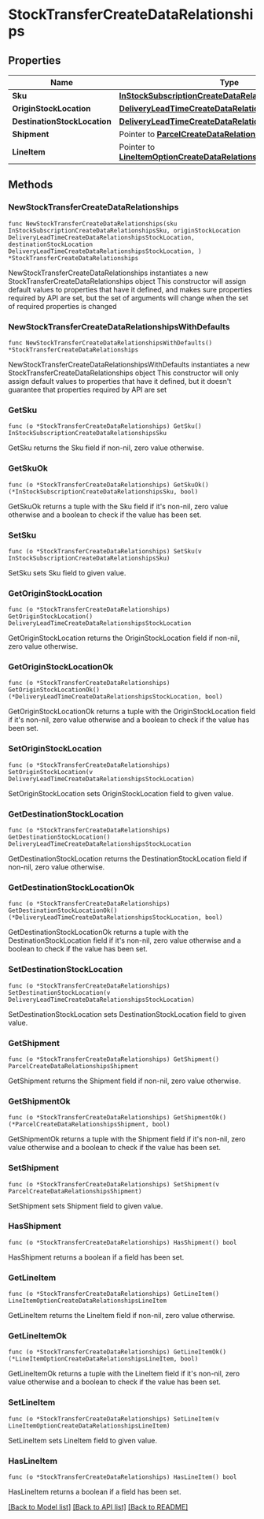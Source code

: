 # StockTransferCreateDataRelationships

## Properties

Name | Type | Description | Notes
------------ | ------------- | ------------- | -------------
**Sku** | [**InStockSubscriptionCreateDataRelationshipsSku**](InStockSubscriptionCreateDataRelationshipsSku.md) |  | 
**OriginStockLocation** | [**DeliveryLeadTimeCreateDataRelationshipsStockLocation**](DeliveryLeadTimeCreateDataRelationshipsStockLocation.md) |  | 
**DestinationStockLocation** | [**DeliveryLeadTimeCreateDataRelationshipsStockLocation**](DeliveryLeadTimeCreateDataRelationshipsStockLocation.md) |  | 
**Shipment** | Pointer to [**ParcelCreateDataRelationshipsShipment**](ParcelCreateDataRelationshipsShipment.md) |  | [optional] 
**LineItem** | Pointer to [**LineItemOptionCreateDataRelationshipsLineItem**](LineItemOptionCreateDataRelationshipsLineItem.md) |  | [optional] 

## Methods

### NewStockTransferCreateDataRelationships

`func NewStockTransferCreateDataRelationships(sku InStockSubscriptionCreateDataRelationshipsSku, originStockLocation DeliveryLeadTimeCreateDataRelationshipsStockLocation, destinationStockLocation DeliveryLeadTimeCreateDataRelationshipsStockLocation, ) *StockTransferCreateDataRelationships`

NewStockTransferCreateDataRelationships instantiates a new StockTransferCreateDataRelationships object
This constructor will assign default values to properties that have it defined,
and makes sure properties required by API are set, but the set of arguments
will change when the set of required properties is changed

### NewStockTransferCreateDataRelationshipsWithDefaults

`func NewStockTransferCreateDataRelationshipsWithDefaults() *StockTransferCreateDataRelationships`

NewStockTransferCreateDataRelationshipsWithDefaults instantiates a new StockTransferCreateDataRelationships object
This constructor will only assign default values to properties that have it defined,
but it doesn't guarantee that properties required by API are set

### GetSku

`func (o *StockTransferCreateDataRelationships) GetSku() InStockSubscriptionCreateDataRelationshipsSku`

GetSku returns the Sku field if non-nil, zero value otherwise.

### GetSkuOk

`func (o *StockTransferCreateDataRelationships) GetSkuOk() (*InStockSubscriptionCreateDataRelationshipsSku, bool)`

GetSkuOk returns a tuple with the Sku field if it's non-nil, zero value otherwise
and a boolean to check if the value has been set.

### SetSku

`func (o *StockTransferCreateDataRelationships) SetSku(v InStockSubscriptionCreateDataRelationshipsSku)`

SetSku sets Sku field to given value.


### GetOriginStockLocation

`func (o *StockTransferCreateDataRelationships) GetOriginStockLocation() DeliveryLeadTimeCreateDataRelationshipsStockLocation`

GetOriginStockLocation returns the OriginStockLocation field if non-nil, zero value otherwise.

### GetOriginStockLocationOk

`func (o *StockTransferCreateDataRelationships) GetOriginStockLocationOk() (*DeliveryLeadTimeCreateDataRelationshipsStockLocation, bool)`

GetOriginStockLocationOk returns a tuple with the OriginStockLocation field if it's non-nil, zero value otherwise
and a boolean to check if the value has been set.

### SetOriginStockLocation

`func (o *StockTransferCreateDataRelationships) SetOriginStockLocation(v DeliveryLeadTimeCreateDataRelationshipsStockLocation)`

SetOriginStockLocation sets OriginStockLocation field to given value.


### GetDestinationStockLocation

`func (o *StockTransferCreateDataRelationships) GetDestinationStockLocation() DeliveryLeadTimeCreateDataRelationshipsStockLocation`

GetDestinationStockLocation returns the DestinationStockLocation field if non-nil, zero value otherwise.

### GetDestinationStockLocationOk

`func (o *StockTransferCreateDataRelationships) GetDestinationStockLocationOk() (*DeliveryLeadTimeCreateDataRelationshipsStockLocation, bool)`

GetDestinationStockLocationOk returns a tuple with the DestinationStockLocation field if it's non-nil, zero value otherwise
and a boolean to check if the value has been set.

### SetDestinationStockLocation

`func (o *StockTransferCreateDataRelationships) SetDestinationStockLocation(v DeliveryLeadTimeCreateDataRelationshipsStockLocation)`

SetDestinationStockLocation sets DestinationStockLocation field to given value.


### GetShipment

`func (o *StockTransferCreateDataRelationships) GetShipment() ParcelCreateDataRelationshipsShipment`

GetShipment returns the Shipment field if non-nil, zero value otherwise.

### GetShipmentOk

`func (o *StockTransferCreateDataRelationships) GetShipmentOk() (*ParcelCreateDataRelationshipsShipment, bool)`

GetShipmentOk returns a tuple with the Shipment field if it's non-nil, zero value otherwise
and a boolean to check if the value has been set.

### SetShipment

`func (o *StockTransferCreateDataRelationships) SetShipment(v ParcelCreateDataRelationshipsShipment)`

SetShipment sets Shipment field to given value.

### HasShipment

`func (o *StockTransferCreateDataRelationships) HasShipment() bool`

HasShipment returns a boolean if a field has been set.

### GetLineItem

`func (o *StockTransferCreateDataRelationships) GetLineItem() LineItemOptionCreateDataRelationshipsLineItem`

GetLineItem returns the LineItem field if non-nil, zero value otherwise.

### GetLineItemOk

`func (o *StockTransferCreateDataRelationships) GetLineItemOk() (*LineItemOptionCreateDataRelationshipsLineItem, bool)`

GetLineItemOk returns a tuple with the LineItem field if it's non-nil, zero value otherwise
and a boolean to check if the value has been set.

### SetLineItem

`func (o *StockTransferCreateDataRelationships) SetLineItem(v LineItemOptionCreateDataRelationshipsLineItem)`

SetLineItem sets LineItem field to given value.

### HasLineItem

`func (o *StockTransferCreateDataRelationships) HasLineItem() bool`

HasLineItem returns a boolean if a field has been set.


[[Back to Model list]](../README.md#documentation-for-models) [[Back to API list]](../README.md#documentation-for-api-endpoints) [[Back to README]](../README.md)


